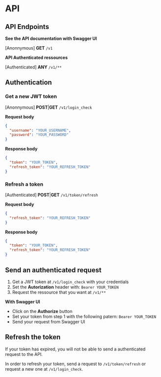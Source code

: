 # API

## API Endpoints

**See the API documentation with Swagger UI**

[Anonnymous] **GET** `/v1`

**API Authenticated ressources**

[Authenticated] **ANY** `/v1/**`

## Authentication

### **Get a new JWT token**

[Anonnymous] **POST**|**GET** `/v1/login_check`

**Request body**

```json
{
  "username": "YOUR_USERNAME",
  "password": "YOUR_PASSWORD"
}
```

**Response body**

```json
{
  "token": "YOUR_TOKEN",
  "refresh_token": "YOUR_REFRESH_TOKEN"
}
```

### **Refresh a token**

[Authenticated] **POST**|**GET** `/v1/token/refresh`

**Request body**

```json
{
  "refresh_token": "YOUR_REFRESH_TOKEN"
}
```

**Response body**

```json
{
  "token": "YOUR_TOKEN",
  "refresh_token": "YOUR_REFRESH_TOKEN"
}
```

## Send an authenticated request

1. Get a JWT token at `/v1/login_check` with your credentials
2. Set the **Autorization** header with: `Bearer YOUR_TOKEN`
3. Request the ressource that you want at `/v1/**`

**With Swagger UI**

- Click on the **Authorize** button
- Set your token from step 1 with the following patern: `Bearer YOUR_TOKEN`
- Send your request from Swagger UI

## Refresh the token

If your token has expired, you will not be able to send a authenticated request to the API.

In order to refresh your token, send a request to `/v1/token/refresh` or request a new one at `/v1/login_check`.
